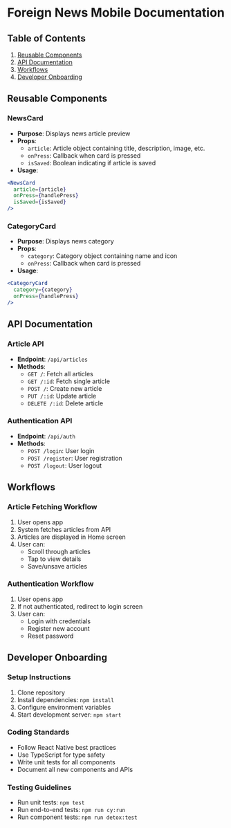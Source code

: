 # Foreign News Mobile Documentation

## Table of Contents
1. [Reusable Components](#reusable-components)
2. [API Documentation](#api-documentation)
3. [Workflows](#workflows)
4. [Developer Onboarding](#developer-onboarding)

## Reusable Components

### NewsCard
- **Purpose**: Displays news article preview
- **Props**:
  - `article`: Article object containing title, description, image, etc.
  - `onPress`: Callback when card is pressed
  - `isSaved`: Boolean indicating if article is saved
- **Usage**:
```jsx
<NewsCard 
  article={article}
  onPress={handlePress}
  isSaved={isSaved}
/>
```

### CategoryCard
- **Purpose**: Displays news category
- **Props**:
  - `category`: Category object containing name and icon
  - `onPress`: Callback when card is pressed
- **Usage**:
```jsx
<CategoryCard
  category={category}
  onPress={handlePress}
/>
```

## API Documentation

### Article API
- **Endpoint**: `/api/articles`
- **Methods**:
  - `GET /`: Fetch all articles
  - `GET /:id`: Fetch single article
  - `POST /`: Create new article
  - `PUT /:id`: Update article
  - `DELETE /:id`: Delete article

### Authentication API
- **Endpoint**: `/api/auth`
- **Methods**:
  - `POST /login`: User login
  - `POST /register`: User registration
  - `POST /logout`: User logout

## Workflows

### Article Fetching Workflow
1. User opens app
2. System fetches articles from API
3. Articles are displayed in Home screen
4. User can:
   - Scroll through articles
   - Tap to view details
   - Save/unsave articles

### Authentication Workflow
1. User opens app
2. If not authenticated, redirect to login screen
3. User can:
   - Login with credentials
   - Register new account
   - Reset password

## Developer Onboarding

### Setup Instructions
1. Clone repository
2. Install dependencies: `npm install`
3. Configure environment variables
4. Start development server: `npm start`

### Coding Standards
- Follow React Native best practices
- Use TypeScript for type safety
- Write unit tests for all components
- Document all new components and APIs

### Testing Guidelines
- Run unit tests: `npm test`
- Run end-to-end tests: `npm run cy:run`
- Run component tests: `npm run detox:test`
